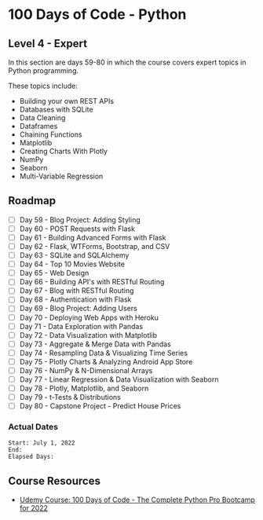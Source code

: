 # 100 Days of Code - Python

## Level 4 - Expert

In this section are days 59-80 in which the course covers expert topics in Python programming.

These topics include:

- Building your own REST APIs
- Databases with SQLite
- Data Cleaning
- Dataframes
- Chaining Functions
- Matplotlib
- Creating Charts With Plotly
- NumPy
- Seaborn
- Multi-Variable Regression

## Roadmap

- [ ] Day 59 - Blog Project: Adding Styling
- [ ] Day 60 - POST Requests with Flask
- [ ] Day 61 - Building Advanced Forms with Flask
- [ ] Day 62 - Flask, WTForms, Bootstrap, and CSV
- [ ] Day 63 - SQLite and SQLAlchemy
- [ ] Day 64 - Top 10 Movies Website
- [ ] Day 65 - Web Design
- [ ] Day 66 - Building API's with RESTful Routing
- [ ] Day 67 - Blog with RESTful Routing
- [ ] Day 68 - Authentication with Flask
- [ ] Day 69 - Blog Project: Adding Users
- [ ] Day 70 - Deploying Web Apps with Heroku
- [ ] Day 71 - Data Exploration with Pandas
- [ ] Day 72 - Data Visualization with Matplotlib
- [ ] Day 73 - Aggregate & Merge Data with Pandas
- [ ] Day 74 - Resampling Data & Visualizing Time Series
- [ ] Day 75 - Plotly Charts & Analyzing Android App Store
- [ ] Day 76 - NumPy & N-Dimensional Arrays
- [ ] Day 77 - Linear Regression & Data Visualization with Seaborn
- [ ] Day 78 - Plotly, Matplotlib, and Seaborn
- [ ] Day 79 - t-Tests & Distributions
- [ ] Day 80 - Capstone Project - Predict House Prices

### Actual Dates

    Start: July 1, 2022
    End: 
    Elapsed Days: 

## Course Resources

- [Udemy Course: 100 Days of Code - The Complete Python Pro Bootcamp for 2022](https://www.udemy.com/course/100-days-of-code/learn)
